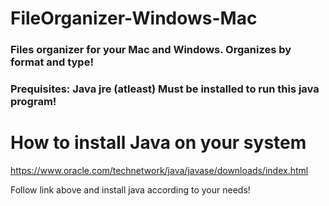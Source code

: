 # FileOrganizer-Windows-Mac
### Files organizer for your Mac and Windows. Organizes by format and type!
### Prequisites: Java jre (atleast) Must be installed to run this java program!
# How to install Java on your system

https://www.oracle.com/technetwork/java/javase/downloads/index.html

Follow link above and install java according to your needs!
